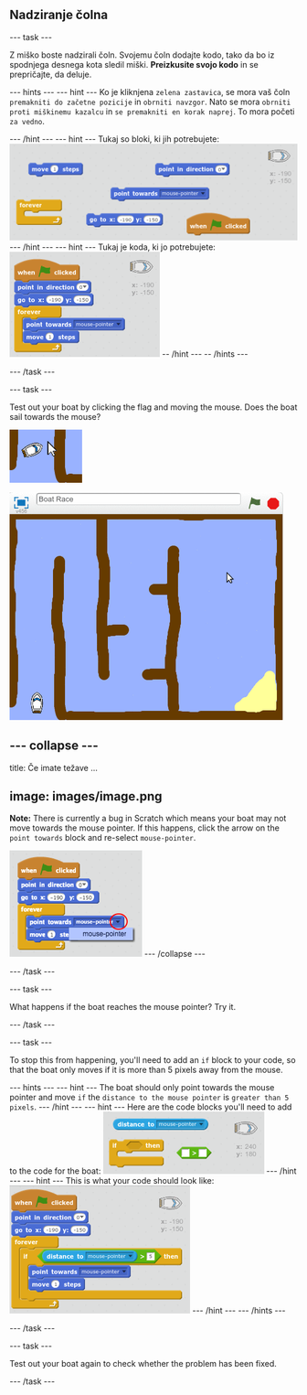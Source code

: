 ## Nadziranje čolna

\--- task \---

Z miško boste nadzirali čoln. Svojemu čoln dodajte kodo, tako da bo iz spodnjega desnega kota sledil miški. **Preizkusite svojo kodo** in se prepričajte, da deluje.

\--- hints \--- \--- hint \--- Ko je kliknjena `zelena zastavica`, se mora vaš čoln ` premakniti do začetne pozicije` in `obrniti navzgor`. Nato se mora `obrniti proti miškinemu kazalcu` in `se premakniti en korak naprej`. To mora početi `za vedno`.

\--- /hint \--- \--- hint \--- Tukaj so bloki, ki jih potrebujete: ![screenshot](images/boat-move-blocks.png) \--- /hint \--- \--- hint \--- Tukaj je koda, ki jo potrebujete: ![screenshot](images/boat-move-code.png) -- /hint \--- -- /hints \---

\--- /task \---

\--- task \---

Test out your boat by clicking the flag and moving the mouse. Does the boat sail towards the mouse?

![posnetek zaslona](images/boat-mouse.png)

![posnetek zaslona](images/boat-pointer-test-anim.gif)

## \--- collapse \---

title: Če imate težave ...

## image: images/image.png

**Note:** There is currently a bug in Scratch which means your boat may not move towards the mouse pointer. If this happens, click the arrow on the `point towards` block and re-select `mouse-pointer`.

![posnetek zaslona](images/boat-bug.png) \--- /collapse \---

\--- /task \---

\--- task \---

What happens if the boat reaches the mouse pointer? Try it.

\--- /task \---

\--- task \---

To stop this from happening, you'll need to add an `if` block to your code, so that the boat only moves if it is more than 5 pixels away from the mouse.

\--- hints \--- \--- hint \--- The boat should only point towards the mouse pointer and move `if` the `distance to the mouse pointer` is `greater than 5 pixels`. \--- /hint \--- \--- hint \--- Here are the code blocks you'll need to add to the code for the boat: ![screenshot](images/boat-pointer-blocks.png) \--- /hint \--- \--- hint \--- This is what your code should look like: ![screenshot](images/boat-pointer-code.png) \--- /hint \--- \--- /hints \---

\--- /task \---

\--- task \---

Test out your boat again to check whether the problem has been fixed.

\--- /task \---